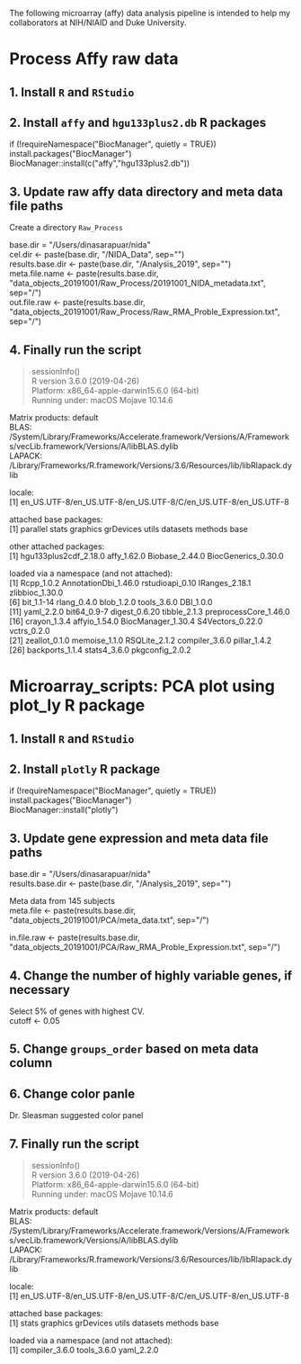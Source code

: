 The following microarray (affy) data analysis pipeline is intended to help my collaborators at NIH/NIAID and Duke University.  
 
# Process Affy raw data  

## 1. Install `R` and `RStudio`
## 2. Install `affy` and `hgu133plus2.db` R packages

if (!requireNamespace("BiocManager", quietly = TRUE))
   install.packages("BiocManager")
BiocManager::install(c("affy","hgu133plus2.db"))  

## 3. Update raw affy data directory and meta data file paths  

Create a directory `Raw_Process`  

base.dir = "/Users/dinasarapuar/nida"  
cel.dir <- paste(base.dir, "/NIDA_Data", sep="")  
results.base.dir <- paste(base.dir, "/Analysis_2019", sep="")  
meta.file.name <- paste(results.base.dir, "data_objects_20191001/Raw_Process/20191001_NIDA_metadata.txt", sep="/")  
out.file.raw <- paste(results.base.dir, "data_objects_20191001/Raw_Process/Raw_RMA_Proble_Expression.txt", sep="/")  

## 4. Finally run the script

> sessionInfo()  
R version 3.6.0 (2019-04-26)  
Platform: x86_64-apple-darwin15.6.0 (64-bit)  
Running under: macOS Mojave 10.14.6  

Matrix products: default  
BLAS:   /System/Library/Frameworks/Accelerate.framework/Versions/A/Frameworks/vecLib.framework/Versions/A/libBLAS.dylib  
LAPACK: /Library/Frameworks/R.framework/Versions/3.6/Resources/lib/libRlapack.dylib  

locale:  
[1] en_US.UTF-8/en_US.UTF-8/en_US.UTF-8/C/en_US.UTF-8/en_US.UTF-8  

attached base packages:  
[1] parallel  stats     graphics  grDevices utils     datasets  methods   base  

other attached packages:  
[1] hgu133plus2cdf_2.18.0 affy_1.62.0           Biobase_2.44.0        BiocGenerics_0.30.0  

loaded via a namespace (and not attached):  
[1] Rcpp_1.0.2            AnnotationDbi_1.46.0  rstudioapi_0.10       IRanges_2.18.1        zlibbioc_1.30.0        
[6] bit_1.1-14            rlang_0.4.0           blob_1.2.0            tools_3.6.0           DBI_1.0.0              
[11] yaml_2.2.0            bit64_0.9-7           digest_0.6.20         tibble_2.1.3          preprocessCore_1.46.0  
[16] crayon_1.3.4          affyio_1.54.0         BiocManager_1.30.4    S4Vectors_0.22.0      vctrs_0.2.0            
[21] zeallot_0.1.0         memoise_1.1.0         RSQLite_2.1.2         compiler_3.6.0        pillar_1.4.2           
[26] backports_1.1.4       stats4_3.6.0          pkgconfig_2.0.2  


# Microarray_scripts: PCA plot using plot_ly R package  

## 1. Install `R` and `RStudio`  
## 2. Install `plotly` R package  

if (!requireNamespace("BiocManager", quietly = TRUE))  
   install.packages("BiocManager")  
BiocManager::install("plotly") 

## 3. Update gene expression and meta data file paths  

base.dir = "/Users/dinasarapuar/nida"  
results.base.dir <- paste(base.dir, "/Analysis_2019", sep="")  

Meta data from 145 subjects  
meta.file <- paste(results.base.dir, "data_objects_20191001/PCA/meta_data.txt", sep="/")  

in.file.raw <- paste(results.base.dir, "data_objects_20191001/PCA/Raw_RMA_Proble_Expression.txt", sep="/")  

## 4. Change the number of highly variable genes, if necessary  

Select 5% of genes with highest CV.  
cutoff <- 0.05  

## 5. Change `groups_order` based on meta data column  

## 6. Change color panle  

Dr. Sleasman suggested color panel  

## 7. Finally run the script  

> sessionInfo()  
R version 3.6.0 (2019-04-26)  
Platform: x86_64-apple-darwin15.6.0 (64-bit)  
Running under: macOS Mojave 10.14.6  

Matrix products: default  
BLAS:   /System/Library/Frameworks/Accelerate.framework/Versions/A/Frameworks/vecLib.framework/Versions/A/libBLAS.dylib  
LAPACK: /Library/Frameworks/R.framework/Versions/3.6/Resources/lib/libRlapack.dylib  

locale:  
[1] en_US.UTF-8/en_US.UTF-8/en_US.UTF-8/C/en_US.UTF-8/en_US.UTF-8  

attached base packages:  
[1] stats     graphics  grDevices utils     datasets  methods   base  

loaded via a namespace (and not attached):  
[1] compiler_3.6.0 tools_3.6.0    yaml_2.2.0    
